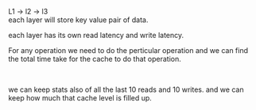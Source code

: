 L1 -> l2 -> l3 <br />
each layer will store key value pair of data.


each layer has its own read latency and write latency.

For any operation we need to do the perticular operation and we can find the total time take for the cache to do that operation.

<br />

we can keep stats also of all the last 10 reads and 10 writes.
and we can keep how much that cache level is filled up.

